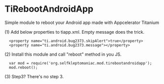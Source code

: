 TiRebootAndroidApp
==================

Simple module to reboot your Android app made with Appcelerator Titanium

(1) Add below properties to tiapp.xml. Empty message does the trick.
```
  <property name="ti.android.bug2373.skipAlert">true</property>
  <property name="ti.android.bug2373.message"></property>
```
(2) Install this module and call "reboot" method in you JS.
```
  var mod = require('org.selfkleptomaniac.mod.tirebootandroidapp');
  mod.reboot();
```
(3) Step3? There's no step 3.
